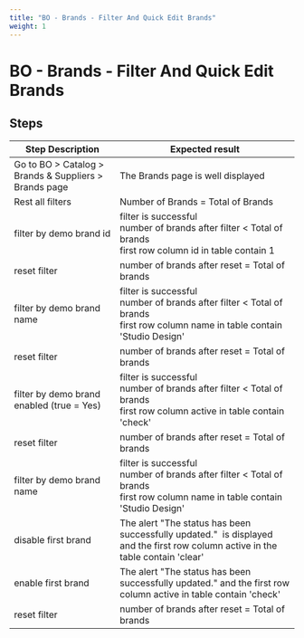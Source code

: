 ```yaml
---
title: "BO - Brands - Filter And Quick Edit Brands"
weight: 1
---
```


# BO - Brands - Filter And Quick Edit Brands
## Steps
| Step Description | Expected result |
| ----- | ----- |
| Go to BO > Catalog > Brands & Suppliers > Brands page | The Brands page is well displayed |
| Rest all filters | Number of Brands = Total of Brands |
| filter by demo brand id | filter is successful <br>number of brands after filter < Total of brands<br>first row column id in table contain 1 |
| reset filter | number of brands after reset = Total of brands |
| filter by demo brand name | filter is successful <br>number of brands after filter < Total of brands<br>first row column name in table contain 'Studio Design' |
| reset filter | number of brands after reset = Total of brands |
| filter by demo brand enabled (true = Yes) | filter is successful <br>number of brands after filter < Total of brands<br>first row column active in table contain 'check' |
| reset filter | number of brands after reset = Total of brands |
| filter by demo brand name | filter is successful <br>number of brands after filter < Total of brands<br>first row column name in table contain 'Studio Design' |
| disable first brand | The alert "The status has been successfully updated."  is displayed and the first row column active in the table contain 'clear' |
| enable first brand | The alert "The status has been successfully updated." and the first row column active in table contain 'check' |
| reset filter | number of brands after reset = Total of brands |
